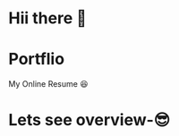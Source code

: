 # Hii there 👏
# Portflio
My Online Resume 😆
# Lets see overview-😎
<!-- ![screencapture-abhiportfolio3-netlify-app-2023-10-27-12_18_48](https://github.com/abhishekkumar085/portflio/assets/93304388/0021be02-9595-4ba5-9f49-5f8a3fdd2aba)
# Now Goto here-😍
https://abhiportfolio3.netlify.app/

